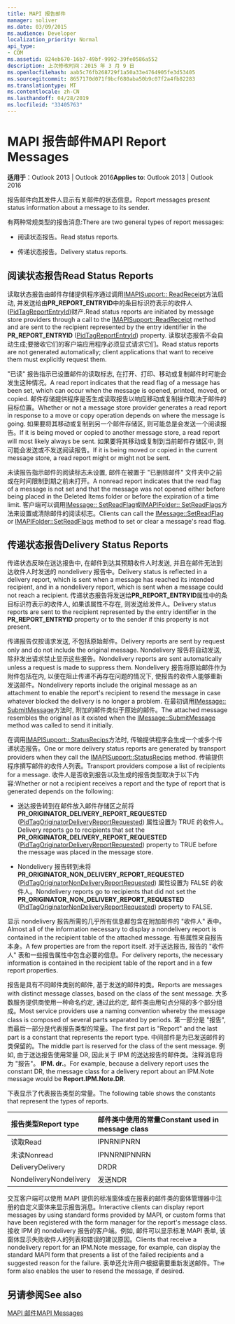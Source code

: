```yaml
---
title: MAPI 报告邮件
manager: soliver
ms.date: 03/09/2015
ms.audience: Developer
localization_priority: Normal
api_type:
- COM
ms.assetid: 824eb670-16b7-49bf-9992-39fe0586a552
description: 上次修改时间：2015 年 3 月 9 日
ms.openlocfilehash: aab5c76fb268729f1a50a33e4764905fe3d53405
ms.sourcegitcommit: 8657170d071f9bcf680aba50b9c07f2a4fb82283
ms.translationtype: MT
ms.contentlocale: zh-CN
ms.lasthandoff: 04/28/2019
ms.locfileid: "33405763"
---
```

# <a name="mapi-report-messages"></a><span data-ttu-id="a601e-103">MAPI 报告邮件</span><span class="sxs-lookup"><span data-stu-id="a601e-103">MAPI Report Messages</span></span>

  
  
<span data-ttu-id="a601e-104">**适用于**：Outlook 2013 | Outlook 2016</span><span class="sxs-lookup"><span data-stu-id="a601e-104">**Applies to**: Outlook 2013 | Outlook 2016</span></span> 
  
<span data-ttu-id="a601e-105">报告邮件向其发件人显示有关邮件的状态信息。</span><span class="sxs-lookup"><span data-stu-id="a601e-105">Report messages present status information about a message to its sender.</span></span>
  
<span data-ttu-id="a601e-106">有两种常规类型的报告消息:</span><span class="sxs-lookup"><span data-stu-id="a601e-106">There are two general types of report messages:</span></span>
  
- <span data-ttu-id="a601e-107">阅读状态报告。</span><span class="sxs-lookup"><span data-stu-id="a601e-107">Read status reports.</span></span>
    
- <span data-ttu-id="a601e-108">传递状态报告。</span><span class="sxs-lookup"><span data-stu-id="a601e-108">Delivery status reports.</span></span>
    
## <a name="read-status-reports"></a><span data-ttu-id="a601e-109">阅读状态报告</span><span class="sxs-lookup"><span data-stu-id="a601e-109">Read Status Reports</span></span>

<span data-ttu-id="a601e-110">读取状态报告由邮件存储提供程序通过调用[IMAPISupport:: ReadReceipt](imapisupport-readreceipt.md)方法启动, 并发送给由**PR_REPORT_ENTRYID**中的条目标识符表示的收件人 ([PidTagReportEntryId](pidtagreportentryid-canonical-property.md))财产.</span><span class="sxs-lookup"><span data-stu-id="a601e-110">Read status reports are initiated by message store providers through a call to the [IMAPISupport::ReadReceipt](imapisupport-readreceipt.md) method and are sent to the recipient represented by the entry identifier in the **PR_REPORT_ENTRYID** ([PidTagReportEntryId](pidtagreportentryid-canonical-property.md)) property.</span></span> <span data-ttu-id="a601e-111">读取状态报告不会自动生成;要接收它们的客户端应用程序必须显式请求它们。</span><span class="sxs-lookup"><span data-stu-id="a601e-111">Read status reports are not generated automatically; client applications that want to receive them must explicitly request them.</span></span>
  
<span data-ttu-id="a601e-112">"已读" 报告指示已设置邮件的读取标志, 在打开、打印、移动或复制邮件时可能会发生这种情况。</span><span class="sxs-lookup"><span data-stu-id="a601e-112">A read report indicates that the read flag of a message has been set, which can occur when the message is opened, printed, moved, or copied.</span></span> <span data-ttu-id="a601e-113">邮件存储提供程序是否生成读取报告以响应移动或复制操作取决于邮件的目标位置。</span><span class="sxs-lookup"><span data-stu-id="a601e-113">Whether or not a message store provider generates a read report in response to a move or copy operation depends on where the message is going.</span></span> <span data-ttu-id="a601e-114">如果要将其移动或复制到另一个邮件存储区, 则可能总是会发送一个阅读报告。</span><span class="sxs-lookup"><span data-stu-id="a601e-114">If it is being moved or copied to another message store, a read report will most likely always be sent.</span></span> <span data-ttu-id="a601e-115">如果要将其移动或复制到当前邮件存储区中, 则可能会发送或不发送阅读报告。</span><span class="sxs-lookup"><span data-stu-id="a601e-115">If it is being moved or copied in the current message store, a read report might or might not be sent.</span></span> 
  
<span data-ttu-id="a601e-116">未读报告指示邮件的阅读标志未设置, 邮件在被置于 "已删除邮件" 文件夹中之前或在时间限制到期之前未打开。</span><span class="sxs-lookup"><span data-stu-id="a601e-116">A nonread report indicates that the read flag of a message is not set and that the message was not opened either before being placed in the Deleted Items folder or before the expiration of a time limit.</span></span> <span data-ttu-id="a601e-117">客户端可以调用[IMessage:: SetReadFlag](imessage-setreadflag.md)或[IMAPIFolder:: SetReadFlags](imapifolder-setreadflags.md)方法来设置或清除邮件的阅读标志。</span><span class="sxs-lookup"><span data-stu-id="a601e-117">Clients can call the [IMessage::SetReadFlag](imessage-setreadflag.md) or [IMAPIFolder::SetReadFlags](imapifolder-setreadflags.md) method to set or clear a message's read flag.</span></span> 
  
## <a name="delivery-status-reports"></a><span data-ttu-id="a601e-118">传递状态报告</span><span class="sxs-lookup"><span data-stu-id="a601e-118">Delivery Status Reports</span></span>

<span data-ttu-id="a601e-119">传递状态反映在送达报告中, 在邮件到达其预期收件人时发送, 并且在邮件无法到达收件人时发送的 nondelivery 报告中。</span><span class="sxs-lookup"><span data-stu-id="a601e-119">Delivery status is reflected in a delivery report, which is sent when a message has reached its intended recipient, and in a nondelivery report, which is sent when a message could not reach a recipient.</span></span> <span data-ttu-id="a601e-120">传递状态报告将发送给**PR_REPORT_ENTRYID**属性中的条目标识符表示的收件人, 如果该属性不存在, 则发送给发件人。</span><span class="sxs-lookup"><span data-stu-id="a601e-120">Delivery status reports are sent to the recipient represented by the entry identifier in the **PR_REPORT_ENTRYID** property or to the sender if this property is not present.</span></span> 
  
<span data-ttu-id="a601e-121">传递报告仅按请求发送, 不包括原始邮件。</span><span class="sxs-lookup"><span data-stu-id="a601e-121">Delivery reports are sent by request only and do not include the original message.</span></span> <span data-ttu-id="a601e-122">Nondelivery 报告将自动发送, 除非发出请求禁止显示这些报告。</span><span class="sxs-lookup"><span data-stu-id="a601e-122">Nondelivery reports are sent automatically unless a request is made to suppress them.</span></span> <span data-ttu-id="a601e-123">Nondelivery 报告将原始邮件作为附件包括在内, 以便在阻止传递不再存在问题的情况下, 使报告的收件人能够重新发送邮件。</span><span class="sxs-lookup"><span data-stu-id="a601e-123">Nondelivery reports include the original message as an attachment to enable the report's recipient to resend the message in case whatever blocked the delivery is no longer a problem.</span></span> <span data-ttu-id="a601e-124">在最初调用[IMessage:: SubmitMessage](imessage-submitmessage.md)方法时, 附加的邮件类似于原始的邮件。</span><span class="sxs-lookup"><span data-stu-id="a601e-124">The attached message resembles the original as it existed when the [IMessage::SubmitMessage](imessage-submitmessage.md) method was called to send it initially.</span></span> 
  
<span data-ttu-id="a601e-125">在调用[IMAPISupport:: StatusRecips](imapisupport-statusrecips.md)方法时, 传输提供程序会生成一个或多个传递状态报告。</span><span class="sxs-lookup"><span data-stu-id="a601e-125">One or more delivery status reports are generated by transport providers when they call the [IMAPISupport::StatusRecips](imapisupport-statusrecips.md) method.</span></span> <span data-ttu-id="a601e-126">传输提供程序撰写邮件的收件人列表。</span><span class="sxs-lookup"><span data-stu-id="a601e-126">Transport providers compose a list of recipients for a message.</span></span> <span data-ttu-id="a601e-127">收件人是否收到报告以及生成的报告类型取决于以下内容:</span><span class="sxs-lookup"><span data-stu-id="a601e-127">Whether or not a recipient receives a report and the type of report that is generated depends on the following:</span></span> 
  
- <span data-ttu-id="a601e-128">送达报告转到在邮件放入邮件存储区之前将**PR_ORIGINATOR_DELIVERY_REPORT_REQUESTED** ([PidTagOriginatorDeliveryReportRequested](pidtagoriginatordeliveryreportrequested-canonical-property.md)) 属性设置为 TRUE 的收件人。</span><span class="sxs-lookup"><span data-stu-id="a601e-128">Delivery reports go to recipients that set the **PR_ORIGINATOR_DELIVERY_REPORT_REQUESTED** ([PidTagOriginatorDeliveryReportRequested](pidtagoriginatordeliveryreportrequested-canonical-property.md)) property to TRUE before the message was placed in the message store.</span></span>
    
- <span data-ttu-id="a601e-129">Nondelivery 报告转到未将**PR_ORIGINATOR_NON_DELIVERY_REPORT_REQUESTED** ([PidTagOriginatorNonDeliveryReportRequested](pidtagoriginatornondeliveryreportrequested-canonical-property.md)) 属性设置为 FALSE 的收件人。</span><span class="sxs-lookup"><span data-stu-id="a601e-129">Nondelivery reports go to recipients that did not set the **PR_ORIGINATOR_NON_DELIVERY_REPORT_REQUESTED** ([PidTagOriginatorNonDeliveryReportRequested](pidtagoriginatornondeliveryreportrequested-canonical-property.md)) property to FALSE.</span></span> 
    
<span data-ttu-id="a601e-130">显示 nondelivery 报告所需的几乎所有信息都包含在附加邮件的 "收件人" 表中。</span><span class="sxs-lookup"><span data-stu-id="a601e-130">Almost all of the information necessary to display a nondelivery report is contained in the recipient table of the attached message.</span></span> <span data-ttu-id="a601e-131">有些属性来自报告本身。</span><span class="sxs-lookup"><span data-stu-id="a601e-131">A few properties are from the report itself.</span></span> <span data-ttu-id="a601e-132">对于送达报告, 报告的 "收件人" 表和一些报告属性中包含必要的信息。</span><span class="sxs-lookup"><span data-stu-id="a601e-132">For delivery reports, the necessary information is contained in the recipient table of the report and in a few report properties.</span></span> 
  
<span data-ttu-id="a601e-133">报告是具有不同邮件类别的邮件, 基于发送的邮件的类。</span><span class="sxs-lookup"><span data-stu-id="a601e-133">Reports are messages with distinct message classes, based on the class of the sent message.</span></span> <span data-ttu-id="a601e-134">大多数服务提供商使用一种命名约定, 通过此约定, 邮件类由用句点分隔的多个部分组成。</span><span class="sxs-lookup"><span data-stu-id="a601e-134">Most service providers use a naming convention whereby the message class is composed of several parts separated by periods.</span></span> <span data-ttu-id="a601e-135">第一部分是 "报告", 而最后一部分是代表报告类型的常量。</span><span class="sxs-lookup"><span data-stu-id="a601e-135">The first part is "Report" and the last part is a constant that represents the report type.</span></span> <span data-ttu-id="a601e-136">中间部件是为已发送邮件的类保留的。</span><span class="sxs-lookup"><span data-stu-id="a601e-136">The middle part is reserved for the class of the sent message.</span></span> <span data-ttu-id="a601e-137">例如, 由于送达报告使用常量 DR, 因此关于 IPM 的送达报告的邮件类。注释消息将为 "报告"。 **IPM. dr.**。</span><span class="sxs-lookup"><span data-stu-id="a601e-137">For example, because a delivery report uses the constant DR, the message class for a delivery report about an IPM.Note message would be **Report.IPM.Note.DR**.</span></span>
  
<span data-ttu-id="a601e-138">下表显示了代表报告类型的常量。</span><span class="sxs-lookup"><span data-stu-id="a601e-138">The following table shows the constants that represent the types of reports.</span></span>
  
|<span data-ttu-id="a601e-139">**报告类型**</span><span class="sxs-lookup"><span data-stu-id="a601e-139">**Report type**</span></span>|<span data-ttu-id="a601e-140">**邮件类中使用的常量**</span><span class="sxs-lookup"><span data-stu-id="a601e-140">**Constant used in message class**</span></span>|
|:-----|:-----|
|<span data-ttu-id="a601e-141">读取</span><span class="sxs-lookup"><span data-stu-id="a601e-141">Read</span></span>  <br/> |<span data-ttu-id="a601e-142">IPNRN</span><span class="sxs-lookup"><span data-stu-id="a601e-142">IPNRN</span></span>  <br/> |
|<span data-ttu-id="a601e-143">未读</span><span class="sxs-lookup"><span data-stu-id="a601e-143">Nonread</span></span>  <br/> |<span data-ttu-id="a601e-144">IPNNRN</span><span class="sxs-lookup"><span data-stu-id="a601e-144">IPNNRN</span></span>  <br/> |
|<span data-ttu-id="a601e-145">Delivery</span><span class="sxs-lookup"><span data-stu-id="a601e-145">Delivery</span></span>  <br/> |<span data-ttu-id="a601e-146">DR</span><span class="sxs-lookup"><span data-stu-id="a601e-146">DR</span></span>  <br/> |
|<span data-ttu-id="a601e-147">Nondelivery</span><span class="sxs-lookup"><span data-stu-id="a601e-147">Nondelivery</span></span>  <br/> |<span data-ttu-id="a601e-148">发送</span><span class="sxs-lookup"><span data-stu-id="a601e-148">NDR</span></span>  <br/> |
   
<span data-ttu-id="a601e-149">交互客户端可以使用 MAPI 提供的标准窗体或在报表的邮件类的窗体管理器中注册的自定义窗体来显示报告消息。</span><span class="sxs-lookup"><span data-stu-id="a601e-149">Interactive clients can display report messages by using standard forms provided by MAPI, or custom forms that have been registered with the form manager for the report's message class.</span></span> <span data-ttu-id="a601e-150">接收 IPM 的 nondelivery 报告的客户端。例如, 邮件可以显示标准 MAPI 表单, 该窗体显示失败收件人的列表和错误的建议原因。</span><span class="sxs-lookup"><span data-stu-id="a601e-150">Clients that receive a nondelivery report for an IPM.Note message, for example, can display the standard MAPI form that presents a list of the failed recipients and a suggested reason for the failure.</span></span> <span data-ttu-id="a601e-151">表单还允许用户根据需要重新发送邮件。</span><span class="sxs-lookup"><span data-stu-id="a601e-151">The form also enables the user to resend the message, if desired.</span></span> 
  
## <a name="see-also"></a><span data-ttu-id="a601e-152">另请参阅</span><span class="sxs-lookup"><span data-stu-id="a601e-152">See also</span></span>



[<span data-ttu-id="a601e-153">MAPI 邮件</span><span class="sxs-lookup"><span data-stu-id="a601e-153">MAPI Messages</span></span>](mapi-messages.md)

